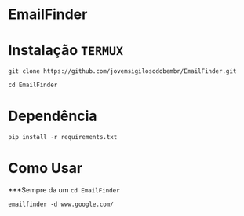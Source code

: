 # EmailFinder

# Instalação ```TERMUX```


```
git clone https://github.com/jovemsigilosodobembr/EmailFinder.git

cd EmailFinder
```

# Dependência


```
pip install -r requirements.txt
```

# Como Usar

***Sempre da um ```cd EmailFinder```

```
emailfinder -d www.google.com/
```
